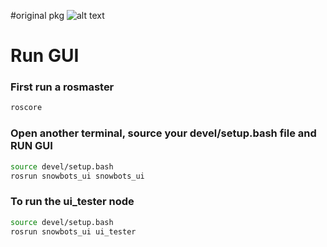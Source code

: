 #original pkg
![alt text](https://github.com/adamsnguyen/Snowflake/blob/master/src/snowbots_ui/resources/demo.png)


# Run GUI
### First run a rosmaster
```bash
roscore
```

### Open another terminal, source your devel/setup.bash file and RUN GUI
```bash
source devel/setup.bash
rosrun snowbots_ui snowbots_ui 
```

### To run the ui_tester node
```bash
source devel/setup.bash
rosrun snowbots_ui ui_tester 
```



